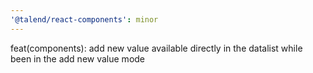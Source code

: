 ```yaml
---
'@talend/react-components': minor
---
```


feat(components): add new value available directly in the datalist while been in the add new value mode
